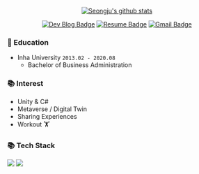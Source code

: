 <div align=center>

[![Seongju's github stats](https://github-readme-stats.vercel.app/api?username=94mark&theme=vue&hide=issues,contribs)](https://github.com/anuraghazra/github-readme-stats)
</div>
<div align=center>

[![Dev Blog Badge](http://img.shields.io/badge/-Dev%20Blog-181717?style=flat&logo=github&link=https://seongju0007.tistory.com/)](https://seongju0007.tistory.com/)
[![Resume Badge](http://img.shields.io/badge/-Resume-blueviolet?style=flat&logo=notion&link=https://www.notion.so/215d0cf62e9549f49fc400b91d600680)](https://www.notion.so/215d0cf62e9549f49fc400b91d600680)
[![Gmail Badge](https://img.shields.io/badge/Gmail-EA4335?style=flat&logo=Gmail&logoColor=white&link=mailto:seongju0007@gmail.com)](mailto:seongju0007@gmail.com)
</div>

### 🏫 Education

* Inha University ``2013.02 - 2020.08``
  * Bachelor of Business Administration

### 📚 Interest

* Unity & C#
* Metaverse / Digital Twin
* Sharing Experiences
* Workout 🏋️

### 📚 Tech Stack

<img src="https://img.shields.io/badge/C%23-purple?style=flat-square&logo=CSharp&logoColor=white"/> <img src="https://img.shields.io/badge/Unity-000000?style=flat-square&logo=Unity&logoColor=white"/>
